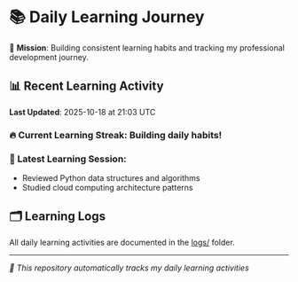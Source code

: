 # 📚 Daily Learning Journey

🎯 **Mission**: Building consistent learning habits and tracking my professional development journey.

## 📊 Recent Learning Activity

**Last Updated**: 2025-10-18 at 21:03 UTC

### 🔥 Current Learning Streak: Building daily habits!

### 📝 Latest Learning Session:
- Reviewed Python data structures and algorithms
- Studied cloud computing architecture patterns

## 🗂️ Learning Logs

All daily learning activities are documented in the [logs/](./logs/) folder.

---
*🤖 This repository automatically tracks my daily learning activities*
